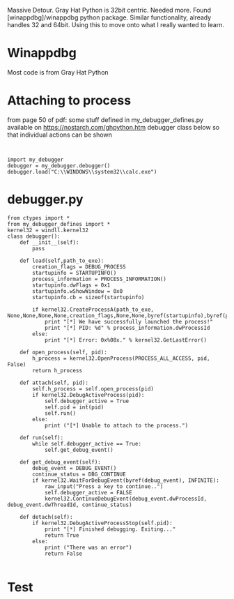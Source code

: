 <!-- TITLE: Windows Debugging Python -->
<!-- SUBTITLE: Debugging Windows Processes using Python -->


Massive Detour.
Gray Hat Python is 32bit centric.  Needed more.
Found [winappdbg]/winappdbg python package.  Similar functionality, already handles 32 and 64bit.   Using this to move onto what I really wanted to learn.

# Winappdbg







Most code is from Gray Hat Python

# Attaching to process
from page 50 of pdf:
some stuff defined in my_debugger_defines.py available on https://nostarch.com/ghpython.htm
debugger class below so that individual actions can be shown

```


import my_debugger
debugger = my_debugger.debugger()
debugger.load("C:\\WINDOWS\\system32\\calc.exe")

```

# debugger.py
```
from ctypes import *
from my_debugger_defines import *
kernel32 = windll.kernel32
class debugger():
	def __init__(self):
		pass
		
	def load(self,path_to_exe):
		creation_flags = DEBUG_PROCESS
		startupinfo = STARTUPINFO()
		process_information = PROCESS_INFORMATION()
		startupinfo.dwFlags = 0x1
		startupinfo.wShowWindow = 0x0
		startupinfo.cb = sizeof(startupinfo)
		
		if kernel32.CreateProcessA(path_to_exe, None,None,None,None,creation_flags,None,None,byref(startupinfo),byref(process_information)):
			print "[*] We have successfully launched the process!"
			print "[*] PID: %d" % process_information.dwProcessId
		else:
			print "[*] Error: 0x%08x." % kernel32.GetLastError()
			
	def open_process(self, pid):
		h_process = kernel32.OpenProcess(PROCESS_ALL_ACCESS, pid, False)
		return h_process
		
	def attach(self, pid):
		self.h_process = self.open_process(pid)
		if kernel32.DebugActiveProcess(pid):
			self.debugger_active = True
			self.pid = int(pid)
			self.run()
		else:
			print ("[*] Unable to attach to the process.")
			
	def run(self):
		while self.debugger_active == True:
			self.get_debug_event()
	
	def get_debug_event(self):
		debug_event = DEBUG_EVENT()
		continue_status = DBG_CONTINUE
		if kernel32.WaitForDebugEvent(byref(debug_event), INFINITE):
			raw_input("Press a key to continue..")
			self.debugger_active = FALSE
			kernel32.ContinueDebugEvent(debug_event.dwProcessId, debug_event.dwThreadId, continue_status)
	
	def detach(self):
		if kernel32.DebugActiveProcessStop(self.pid):
			print "[*] Finished debugging. Exiting..."
			return True
		else:
			print ("There was an error")
			return False
			
```
	
# Test